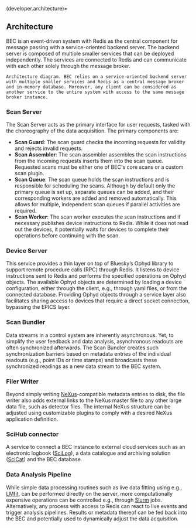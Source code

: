 (developer.architecture)= 
## Architecture

BEC is an event-driven system with Redis as the central component for message passing with a service-oriented backend server. The backend server is composed of multiple smaller services that can be deployed independently. The services are connected to Redis and can communicate with each other solely through the message broker.

```{figure} ../assets/bec_architecture.png
Architecture diagram. BEC relies on a service-oriented backend server with multiple smaller services and Redis as a central message broker and in-memory database. Moreover, any client can be considered as another service to the entire system with access to the same message broker instance. 
```

### Scan Server
The Scan Server acts as the primary interface for user requests, tasked with the choreography of the data acquisition. The primary components are:
* **Scan Guard**: 
The scan guard checks the incoming requests for validity and rejects invalid requests.
* **Scan Assembler**:
The scan assembler assembles the scan instructions from the incoming requests inserts them into the scan queue. Requested scans must be either one of BEC's core scans or a custom scan plugin. 
* **Scan Queue**:
The scan queue holds the scan instructions and is responsible for scheduling the scans. Although by default only the primary queue is set up, separate queues can be added, and their corresponding workers are added and removed automatically. This allows for multiple, independent scan queues if parallel activities are required.
* **Scan Worker**:
The scan worker executes the scan instructions and if necessary publishes device instructions to Redis. While it does not read out the devices, it potentially waits for devices to complete their operations before continuing with the scan.

### Device Server
This service provides a thin layer on top of Bluesky’s Ophyd library to support remote procedure calls (RPC) through Redis. It listens to device instructions sent to Redis and performs the specified operations on Ophyd objects. The available Ophyd objects are determined by loading a device configuration, either through the client, e.g., through yaml files, or from the connected database. Providing Ophyd objects through a service layer also facilitates sharing access to devices that require a direct socket connection, bypassing the EPICS layer. 

### Scan Bundler
Data streams in a control system are inherently asynchronous. Yet, to simplify the user feedback and data analysis, asynchronous readouts are often synchronized afterwards. The Scan Bundler creates such synchronization barriers based on metadata entries of the individual readouts (e.g., point IDs or time stamps) and broadcasts these synchronized readings as a new data stream to the BEC system. 

### Filer Writer
Beyond simply writing [NeXus](http://www.nexusformat.org)-compatible metadata entries to disk, the file writer also adds external links to the NeXus master file to any other large data file, such as detector files. The internal NeXus structure can be adjusted using customizable plugins to comply with a desired NeXus application definition. 

### SciHub connector
A service to connect a BEC instance to external cloud services such as an electronic logbook ([SciLog](https://github.com/paulscherrerinstitute/scilog)), a data catalogue and archiving solution ([SciCat](https://scicatproject.github.io)) and the BEC database. 

### Data Analysis Pipeline
While simple data processing routines such as live data fitting using e.g., [LMfit](https://lmfit.github.io/lmfit-py/), can be performed directly on the server, more computationally expensive operations can be controlled e.g., through [Slurm](https://slurm.schedmd.com) jobs. Alternatively, any process with access to Redis can react to live events and trigger analysis pipelines. Results or metadata thereof can be fed back into the BEC and potentially used to dynamically adjust the data acquisition. 